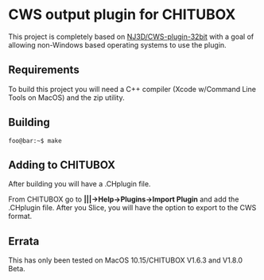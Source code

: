 # CWS output plugin for CHITUBOX
This project is completely based on [NJ3D/CWS-plugin-32bit](https://github.com/JNJ3D/CWS-plugin-32bit) with a goal of allowing non-Windows based operating systems to use the plugin.

## Requirements

To build this project you will need a C++ compiler (Xcode w/Command Line Tools on MacOS) and the zip utility.

## Building

```console
foo@bar:~$ make
```

## Adding to CHITUBOX
After building you will have a .CHplugin file. 

From CHITUBOX go to **|||->Help->Plugins->Import Plugin** and add the .CHplugin file. After you Slice, you will have the option to export to the CWS format.

## Errata
This has only been tested on MacOS 10.15/CHITUBOX V1.6.3 and V1.8.0 Beta.
